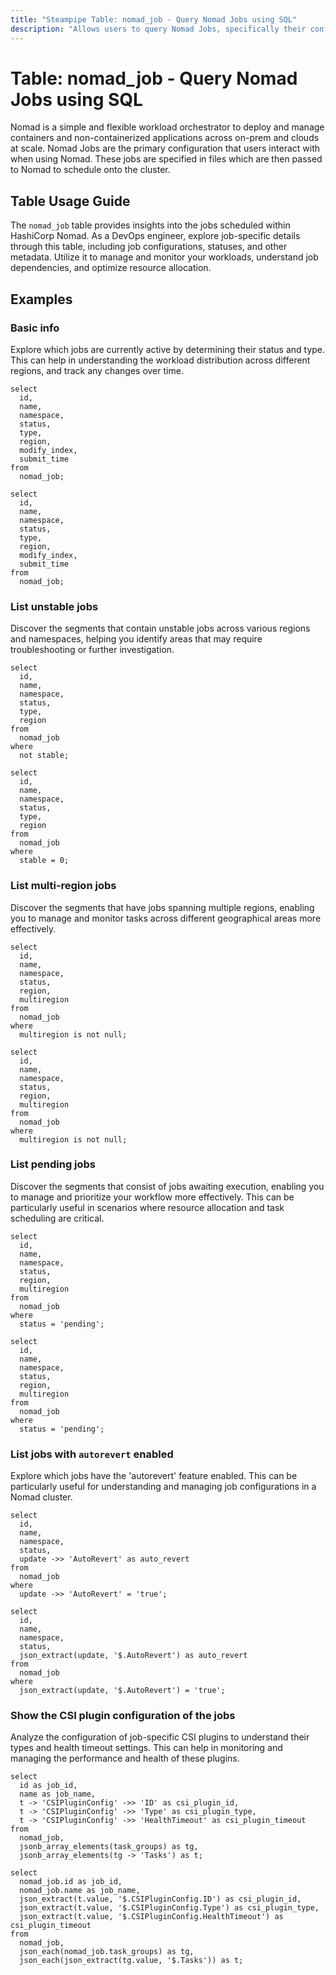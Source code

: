 ```yaml
---
title: "Steampipe Table: nomad_job - Query Nomad Jobs using SQL"
description: "Allows users to query Nomad Jobs, specifically their configurations, statuses, and other metadata, providing insights into job orchestration and management."
---
```


# Table: nomad_job - Query Nomad Jobs using SQL

Nomad is a simple and flexible workload orchestrator to deploy and manage containers and non-containerized applications across on-prem and clouds at scale. Nomad Jobs are the primary configuration that users interact with when using Nomad. These jobs are specified in files which are then passed to Nomad to schedule onto the cluster.

## Table Usage Guide

The `nomad_job` table provides insights into the jobs scheduled within HashiCorp Nomad. As a DevOps engineer, explore job-specific details through this table, including job configurations, statuses, and other metadata. Utilize it to manage and monitor your workloads, understand job dependencies, and optimize resource allocation.

## Examples

### Basic info
Explore which jobs are currently active by determining their status and type. This can help in understanding the workload distribution across different regions, and track any changes over time.

```sql+postgres
select
  id,
  name,
  namespace,
  status,
  type,
  region,
  modify_index,
  submit_time
from
  nomad_job;
```

```sql+sqlite
select
  id,
  name,
  namespace,
  status,
  type,
  region,
  modify_index,
  submit_time
from
  nomad_job;
```

### List unstable jobs
Discover the segments that contain unstable jobs across various regions and namespaces, helping you identify areas that may require troubleshooting or further investigation.

```sql+postgres
select
  id,
  name,
  namespace,
  status,
  type,
  region
from
  nomad_job
where
  not stable;
```

```sql+sqlite
select
  id,
  name,
  namespace,
  status,
  type,
  region
from
  nomad_job
where
  stable = 0;
```

### List multi-region jobs
Discover the segments that have jobs spanning multiple regions, enabling you to manage and monitor tasks across different geographical areas more effectively.

```sql+postgres
select
  id,
  name,
  namespace,
  status,
  region,
  multiregion
from
  nomad_job
where
  multiregion is not null;
```

```sql+sqlite
select
  id,
  name,
  namespace,
  status,
  region,
  multiregion
from
  nomad_job
where
  multiregion is not null;
```

### List pending jobs
Discover the segments that consist of jobs awaiting execution, enabling you to manage and prioritize your workflow more effectively. This can be particularly useful in scenarios where resource allocation and task scheduling are critical.

```sql+postgres
select
  id,
  name,
  namespace,
  status,
  region,
  multiregion
from
  nomad_job
where
  status = 'pending';
```

```sql+sqlite
select
  id,
  name,
  namespace,
  status,
  region,
  multiregion
from
  nomad_job
where
  status = 'pending';
```

### List jobs with `autorevert` enabled
Explore which jobs have the 'autorevert' feature enabled. This can be particularly useful for understanding and managing job configurations in a Nomad cluster.

```sql+postgres
select
  id,
  name,
  namespace,
  status,
  update ->> 'AutoRevert' as auto_revert
from
  nomad_job
where
  update ->> 'AutoRevert' = 'true';
```

```sql+sqlite
select
  id,
  name,
  namespace,
  status,
  json_extract(update, '$.AutoRevert') as auto_revert
from
  nomad_job
where
  json_extract(update, '$.AutoRevert') = 'true';
```

### Show the CSI plugin configuration of the jobs
Analyze the configuration of job-specific CSI plugins to understand their types and health timeout settings. This can help in monitoring and managing the performance and health of these plugins.

```sql+postgres
select
  id as job_id,
  name as job_name,
  t -> 'CSIPluginConfig' ->> 'ID' as csi_plugin_id,
  t -> 'CSIPluginConfig' ->> 'Type' as csi_plugin_type,
  t -> 'CSIPluginConfig' ->> 'HealthTimeout' as csi_plugin_timeout
from
  nomad_job,
  jsonb_array_elements(task_groups) as tg,
  jsonb_array_elements(tg -> 'Tasks') as t;
```

```sql+sqlite
select
  nomad_job.id as job_id,
  nomad_job.name as job_name,
  json_extract(t.value, '$.CSIPluginConfig.ID') as csi_plugin_id,
  json_extract(t.value, '$.CSIPluginConfig.Type') as csi_plugin_type,
  json_extract(t.value, '$.CSIPluginConfig.HealthTimeout') as csi_plugin_timeout
from
  nomad_job,
  json_each(nomad_job.task_groups) as tg,
  json_each(json_extract(tg.value, '$.Tasks')) as t;
```
